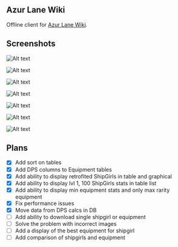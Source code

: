 ## Azur Lane Wiki
Offline client for [Azur Lane Wiki](https://azurlane.koumakan.jp/).

## Screenshots
![Alt text](../images/ShipGirlsGraphicalList.png?raw=true)

![Alt text](../images/ShipGirlsTable.png?raw=true)

![Alt text](../images/ShipGirl.png?raw=true)

![Alt text](../images/MenuBar.png?raw=true)

![Alt text](../images/EquipmentTable.png?raw=true)

![Alt text](../images/Equipment.png?raw=true)

![Alt text](../images/Download.png?raw=true)

## Plans

- [x] Add sort on tables
- [x] Add DPS columns to Equipment tables
- [x] Add ability to display retrofited ShipGirls in table and graphical
- [x] Add ability to display lvl 1, 100 ShipGirls stats in table list
- [x] Add ability to display min equipment stats and only max rarity equipment
- [x] Fix performance issues
- [x] Move data from DPS calcs in DB
- [ ] Add ability to download single shipgirl or equipment
- [ ] Solve the problem with incorrect images
- [ ] Add a display of the best equipment for shipgirl
- [ ] Add comparison of shipgirls and equipment
